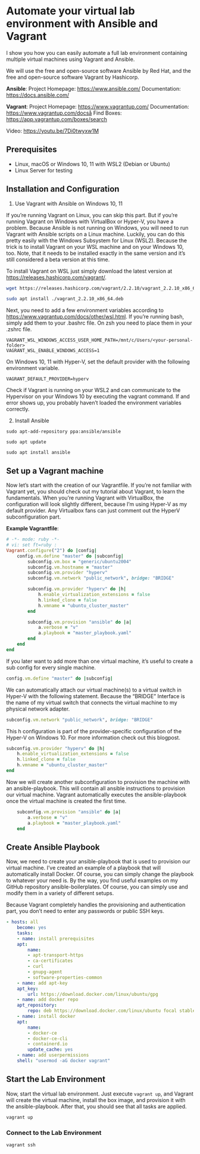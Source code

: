 # Automate your virtual lab environment with Ansible and Vagrant
I show you how you can easily automate a full lab environment containing multiple virtual machines using Vagrant and Ansible.

We will use the free and open-source software Ansible by Red Hat, and the free and open-source software Vagrant by Hashicorp.

**Ansible**:
Project Homepage: https://www.ansible.com/
Documentation: https://docs.ansible.com/

**Vagrant**:
Project Homepage: https://www.vagrantup.com/
Documentation: https://www.vagrantup.com/docså
Find Boxes: https://app.vagrantup.com/boxes/search

Video: https://youtu.be/7Di0twyxw1M

## Prerequisites

- Linux, macOS or Windows 10, 11 with WSL2 (Debian or Ubuntu)
- Linux Server for testing

## Installation and Configuration

1. Use Vagrant with Ansible on Windows 10, 11

If you’re running Vagrant on Linux, you can skip this part. But if you’re running Vagrant on Windows with VirtualBox or Hyper-V, you have a problem. Because Ansible is not running on Windows, you will need to run Vagrant with Ansible scripts on a Linux machine. Luckily, you can do this pretty easily with the Windows Subsystem for Linux (WSL2). Because the trick is to install Vagrant on your WSL machine and on your Windows 10, too. Note, that it needs to be installed exactly in the same version and it’s still considered a beta version at this time.

To install Vagrant on WSL just simply download the latest version at https://releases.hashicorp.com/vagrant/.

```bash
wget https://releases.hashicorp.com/vagrant/2.2.10/vagrant_2.2.10_x86_64.deb

sudo apt install ./vagrant_2.2.10_x86_64.deb
```

Next, you need to add a few environment variables according to https://www.vagrantup.com/docs/other/wsl.html. If you’re running bash, simply add them to your .bashrc file. On zsh you need to place them in your .zshrc file.

```
VAGRANT_WSL_WINDOWS_ACCESS_USER_HOME_PATH=/mnt/c/Users/<your-personal-folder>
VAGRANT_WSL_ENABLE_WINDOWS_ACCESS=1
```

On Windows 10, 11 with Hyper-V, set the default provider with the following environment variable.

```
VAGRANT_DEFAULT_PROVIDER=hyperv
```

Check if Vagrant is running on your WSL2 and can communicate to the Hypervisor on your Windows 10 by executing the vagrant command. If and error shows up, you probably haven’t loaded the environment variables correctly.

2. Install Ansible

```
sudo apt-add-repository ppa:ansible/ansible

sudo apt update

sudo apt install ansible
```

## Set up a Vagrant machine

Now let’s start with the creation of our Vagrantfile. If you’re not familiar with Vagrant yet, you should check out my tutorial about Vagrant, to learn the fundamentals. When you’re running Vagrant with VirtualBox, the configuration will look slightly different, because I’m using Hyper-V as my default provider. Any Virtualbox fans can just comment out the HyperV subconfiguration part.

**Example Vagrantfile**:
```ruby
# -*- mode: ruby -*-
# vi: set ft=ruby :
Vagrant.configure("2") do |config|
    config.vm.define "master" do |subconfig|
        subconfig.vm.box = "generic/ubuntu2004"
        subconfig.vm.hostname = "master"
        subconfig.vm.provider "hyperv"
        subconfig.vm.network "public_network", bridge: "BRIDGE"

        subconfig.vm.provider "hyperv" do |h|
            h.enable_virtualization_extensions = false
            h.linked_clone = false
            h.vmname = "ubuntu_cluster_master"
        end

        subconfig.vm.provision "ansible" do |a|
            a.verbose = "v"
            a.playbook = "master_playbook.yaml"
        end
    end
end
```

If you later want to add more than one virtual machine, it’s useful to create a sub config for every single machine.

```ruby
config.vm.define "master" do |subconfig|
```

We can automatically attach our virtual machine(s) to a virtual switch in Hyper-V with the following statement.  Because the “BRIDGE” Interface is the name of my virtual switch that connects the virtual machine to my physical network adapter.

```ruby
subconfig.vm.network "public_network", bridge: "BRIDGE"
```

This h configuration is part of the provider-specific configuration of the Hyper-V on Windows 10. For more information check out this blogpost.

```ruby
subconfig.vm.provider "hyperv" do |h|
    h.enable_virtualization_extensions = false
    h.linked_clone = false
    h.vmname = "ubuntu_cluster_master"
end
```

Now we will create another subconfiguration to provision the machine with an ansible-playbook. This will contain all ansible instructions to provision our virtual machine. Vagrant automatically executes the ansible-playbook once the virtual machine is created the first time.

```ruby
    subconfig.vm.provision "ansible" do |a|
        a.verbose = "v"
        a.playbook = "master_playbook.yaml"
    end
```

## Create Ansible Playbook

Now, we need to create your ansible-playbook that is used to provision our virtual machine. I’ve created an example of a playbook that will automatically install Docker. Of course, you can simply change the playbook to whatever your need is. By the way, you find useful examples on my GitHub repository ansible-boilerplates. Of course, you can simply use and modify them in a variety of different setups.

Because Vagrant completely handles the provisioning and authentication part, you don’t need to enter any passwords or public SSH keys.

```yml
- hosts: all
    become: yes
    tasks:
    - name: install prerequisites
    apt:
        name:
        - apt-transport-https
        - ca-certificates 
        - curl 
        - gnupg-agent
        - software-properties-common
    - name: add apt-key
    apt_key:
        url: https://download.docker.com/linux/ubuntu/gpg
    - name: add docker repo
    apt_repository:
        repo: deb https://download.docker.com/linux/ubuntu focal stable
    - name: install docker 
    apt:
        name: 
        - docker-ce
        - docker-ce-cli
        - containerd.io
        update_cache: yes
    - name: add userpermissions
    shell: "usermod -aG docker vagrant"
```

## Start the Lab Environment

Now, start the virtual lab environment. Just execute `vagrant up`, and Vagrant will create the virtual machine, install the box image, and provision it with the ansible-playbook. After that, you should see that all tasks are applied.

```bash
vagrant up
```

### Connect to the Lab Environment

```
vagrant ssh
```

